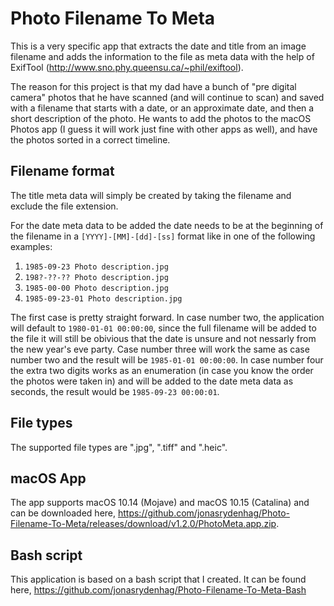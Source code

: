 # Photo Filename To Meta
This is a very specific app that extracts the date and title from an image filename and adds the information to the file as meta data with the help of ExifTool (http://www.sno.phy.queensu.ca/~phil/exiftool).

The reason for this project is that my dad have a bunch of "pre digital camera" photos that he have scanned (and will continue to scan) and saved with a filename that starts with a date, or an approximate date, and then a short description of the photo. He wants to add the photos to the macOS Photos app (I guess it will work just fine with other apps as well), and have the photos sorted in a correct timeline.

## Filename format
The title meta data will simply be created by taking the filename and exclude the file extension.

For the date meta data to be added the date needs to be at the beginning of the filename in a `[YYYY]-[MM]-[dd]-[ss]` format like in one of the following examples:

1. `1985-09-23 Photo description.jpg`
2. `198?-??-?? Photo description.jpg`
3. `1985-00-00 Photo description.jpg`
4. `1985-09-23-01 Photo description.jpg`

The first case is pretty straight forward. In case number two, the application will default to `1980-01-01 00:00:00`, since the full filename will be added to the file it will still be obivious that the date is unsure and not nessarly from the new year's eve party. Case number three will work the same as case number two and the result will be `1985-01-01 00:00:00`. In case number four the extra two digits works as an enumeration (in case you know the order the photos were taken in) and will be added to the date meta data as seconds, the result would be `1985-09-23 00:00:01`.

## File types
The supported file types are ".jpg", ".tiff" and ".heic".

## macOS App
The app supports macOS 10.14 (Mojave) and macOS 10.15 (Catalina) and can be downloaded here, https://github.com/jonasrydenhag/Photo-Filename-To-Meta/releases/download/v1.2.0/PhotoMeta.app.zip.

## Bash script
This application is based on a bash script that I created. It can be found here, https://github.com/jonasrydenhag/Photo-Filename-To-Meta-Bash
